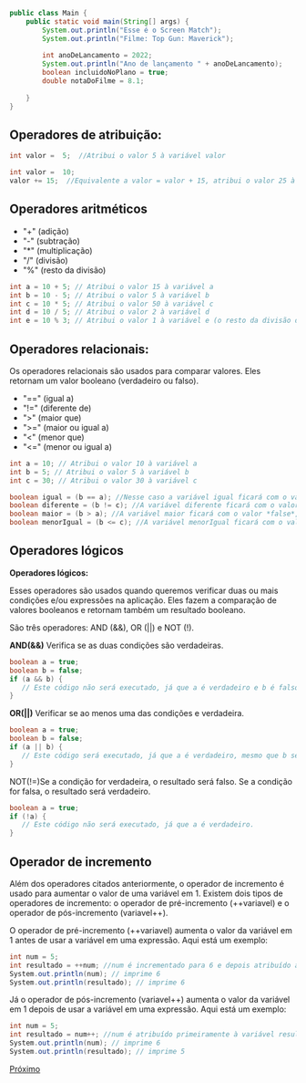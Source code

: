 ```java
public class Main {  
    public static void main(String[] args) {  
        System.out.println("Esse é o Screen Match");  
        System.out.println("Filme: Top Gun: Maverick");  
  
        int anoDeLancamento = 2022;  
        System.out.println("Ano de lançamento " + anoDeLancamento);  
        boolean incluidoNoPlano = true;  
        double notaDoFilme = 8.1;  
  
    }  
}
```

## Operadores de atribuição:

```java
int valor =  5;  //Atribui o valor 5 à variável valor  
```

```java
int valor =  10; 
valor += 15;  //Equivalente a valor = valor + 15, atribui o valor 25 à variável valor 
```


## Operadores aritméticos
- "+" (adição)
- "-" (subtração)
- "*" (multiplicação)
- "/" (divisão)
- "%" (resto da divisão)
```java
int a = 10 + 5; // Atribui o valor 15 à variável a
int b = 10 - 5; // Atribui o valor 5 à variável b
int c = 10 * 5; // Atribui o valor 50 à variável c
int d = 10 / 5; // Atribui o valor 2 à variável d
int e = 10 % 3; // Atribui o valor 1 à variável e (o resto da divisão de 10 por 3 é 1)
```

## Operadores relacionais:

Os operadores relacionais são usados para comparar valores. Eles retornam um valor booleano (verdadeiro ou falso).
- "==" (igual a)
- "!=" (diferente de)
- ">" (maior que)
- ">=" (maior ou igual a)
- "<" (menor que)
- "<=" (menor ou igual a)
```java
int a = 10; // Atribui o valor 10 à variável a
int b = 5; // Atribui o valor 5 à variável b
int c = 30; // Atribui o valor 30 à variável c

boolean igual = (b == a); //Nesse caso a variável igual ficará com o valor *false*, pois o valor de b não é igual o valor de a.
boolean diferente = (b != c); //A variável diferente ficará com o valor *true*, pois o valor de b é diferente do valor de c.
boolean maior = (b > a); //A variável maior ficará com o valor *false*, pois o valor de b é menor que o valor de a.
boolean menorIgual = (b <= c); //A variável menorIgual ficará com o valor *true*, pois o valor de b é menor que o valor de c.
```
## Operadores lógicos
**Operadores lógicos:**

Esses operadores são usados quando queremos verificar duas ou mais condições e/ou expressões na aplicação. Eles fazem a comparação de valores booleanos e retornam também um resultado booleano.

São três operadores: AND (&&), OR (||) e NOT (!).

**AND(&&)** Verifica se as duas condições são verdadeiras.
```java
boolean a = true;
boolean b = false;
if (a && b) {
   // Este código não será executado, já que a é verdadeiro e b é falso.
}
```

**OR(||)** Verificar se ao menos uma das condições e verdadeira.
```java
boolean a = true;
boolean b = false;
if (a || b) {
   // Este código será executado, já que a é verdadeiro, mesmo que b seja falso.
}
```

NOT(!=)Se a condição for verdadeira, o resultado será falso. Se a condição for falsa, o resultado será verdadeiro.
```java
boolean a = true;
if (!a) {
   // Este código não será executado, já que a é verdadeiro.
}
```

## Operador de incremento

Além dos operadores citados anteriormente, o operador de incremento é usado para aumentar o valor de uma variável em 1. Existem dois tipos de operadores de incremento: o operador de pré-incremento (++variavel) e o operador de pós-incremento (variavel++).

O operador de pré-incremento (++variavel) aumenta o valor da variável em 1 antes de usar a variável em uma expressão. Aqui está um exemplo:
```csharp
int num = 5;
int resultado = ++num; //num é incrementado para 6 e depois atribuído a resultado
System.out.println(num); // imprime 6
System.out.println(resultado); // imprime 6
```

Já o operador de pós-incremento (variavel++) aumenta o valor da variável em 1 depois de usar a variável em uma expressão. Aqui está um exemplo:
```csharp
int num = 5;
int resultado = num++; //num é atribuído primeiramente à variável resultado e depois incrementado para 6
System.out.println(num); // imprime 6
System.out.println(resultado); // imprime 5
```

[Próximo](03.Convencao-de-codigo.md)
